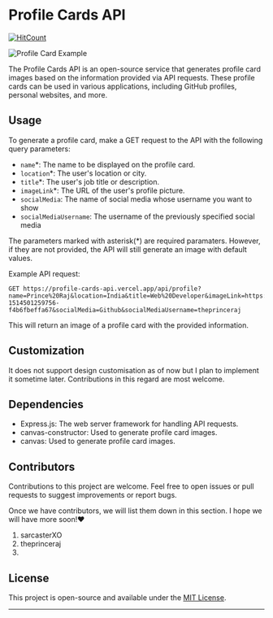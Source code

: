 # Profile Cards API

[![HitCount](https://hits.dwyl.com/theprinceraj/Profile-Cards-API.svg?style=flat)](http://hits.dwyl.com/theprinceraj/Profile-Cards-API)

![Profile Card Example](https://profile-cards-api.vercel.app/api/profile?name=Prince%20Raj&location=India&title=Software%20Developer&imageLink=https://images.unsplash.com/photo-1514501259756-f4b6fbeffa67&socialMedia=Linkedin&socialMediaUsername=theprinceraj)

The Profile Cards API is an open-source service that generates profile card images based on the information provided via API requests. These profile cards can be used in various applications, including GitHub profiles, personal websites, and more.

## Usage

To generate a profile card, make a GET request to the API with the following query parameters:

- `name`*: The name to be displayed on the profile card.
- `location`*: The user's location or city.
- `title`*: The user's job title or description.
- `imageLink`*: The URL of the user's profile picture.
- `socialMedia`: The name of social media whose username you want to show
- `socialMediaUsername`: The username of the previously specified social media

The parameters marked with asterisk(*) are required paramaters. However, if they are not provided, the API will still generate an image with default values.

Example API request:

```plaintext
GET https://profile-cards-api.vercel.app/api/profile?name=Prince%20Raj&location=India&title=Web%20Developer&imageLink=https://images.unsplash.com/photo-1514501259756-f4b6fbeffa67&socialMedia=Github&socialMediaUsername=theprinceraj
```

This will return an image of a profile card with the provided information.

## Customization

It does not support design customisation as of now but I plan to implement it sometime later. Contributions in this regard are most welcome.

## Dependencies

- Express.js: The web server framework for handling API requests.
- canvas-constructor: Used to generate profile card images.
- canvas: Used to generate profile card images.

## Contributors

Contributions to this project are welcome. Feel free to open issues or pull requests to suggest improvements or report bugs.

Once we have contributors, we will list them down in this section. I hope we will have more soon!❤️
1. sarcasterXO
2. theprinceraj
3. 
## License

This project is open-source and available under the [MIT License](LICENSE).

---
